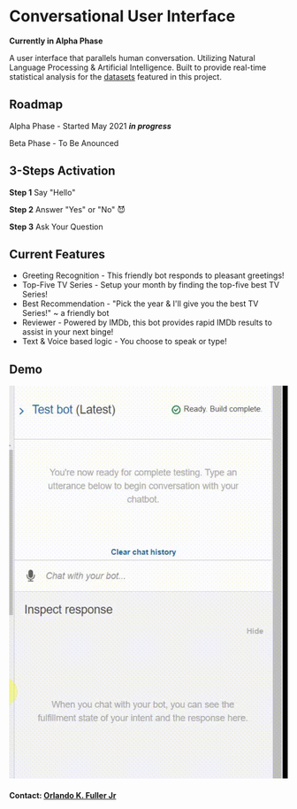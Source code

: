 # Conversational User Interface

**Currently in Alpha Phase**

A user interface that parallels human conversation. Utilizing Natural Language Processing & Artificial Intelligence. Built to provide real-time statistical analysis for the [datasets](https://github.com/eml33530/Project_2/tree/main/Resources) featured in this project.

## Roadmap

Alpha Phase - Started May 2021 ***in progress***

Beta Phase - To Be Anounced

## 3-Steps Activation

**Step 1** Say "Hello"

**Step 2** Answer "Yes" or "No" 😈

**Step 3**  Ask Your Question

## Current Features

- Greeting Recognition - This friendly bot responds to pleasant greetings!
- Top-Five TV Series - Setup your month by finding the top-five best TV Series!
- Best Recommendation - "Pick the year & I'll give you the best TV Series!" ~ a friendly bot
- Reviewer - Powered by IMDb, this bot provides rapid IMDb results to assist in your next binge!
- Text & Voice based logic - You choose to speak or type!

## Demo
![Alpha CUI](Alpha_CUI.gif)

#### Contact: [Orlando K. Fuller Jr](https://github.com/OrlandoFuller)
